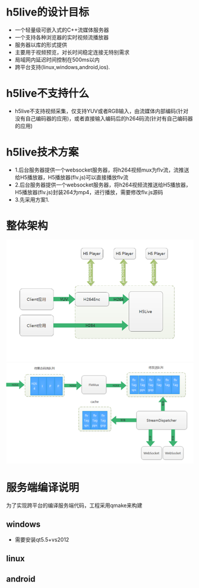 # h5live的设计目标

* 一个轻量级可嵌入式的C++流媒体服务器
* 一个支持各种浏览器的实时视频流播放器
* 服务器以库的形式提供
* 主要用于视频预览，对长时间稳定连接无特别需求
* 局域网内延迟时间控制在500ms以内
* 跨平台支持(linux,windows,android,ios).


# h5live不支持什么
* h5live不支持视频采集，仅支持YUV或者RGB输入，由流媒体内部编码(针对没有自己编码器的应用)，或者直接输入编码后的h264码流(针对有自己编码器的应用)

# h5live技术方案
* 1.后台服务器提供一个websocket服务器，将h264视频mux为flv流，流推送给H5播放器，H5播放器(flv.js)可以直接播放flv流
* 2.后台服务器提供一个websocket服务器，将h264视频流推送给H5播放器，H5播放器(flv.js)封装264为mp4，进行播放，需要修改flv.js源码
* 3.先采用方案1.

# 整体架构

 ![h5整体架构](https://github.com/byteman/h5live/raw/master/doc/h5整体架构.png )
 ![h5live内部实现](https://github.com/byteman/h5live/raw/master/doc/h5live内部架构.png )

# 服务端编译说明

为了实现跨平台的编译服务端代码，工程采用qmake来构建

## windows

* 需要安装qt5.5+vs2012

## linux

## android


